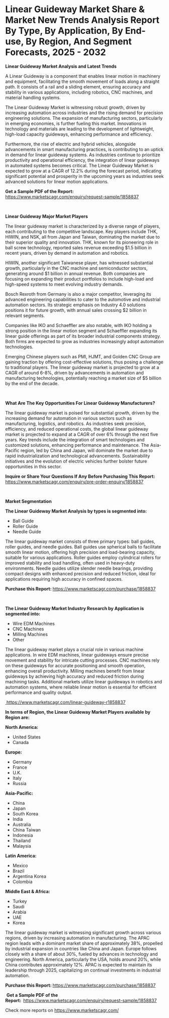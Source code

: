 <p><h1>Linear Guideway Market Share & Market New Trends Analysis Report By Type, By Application, By End-use, By Region, And Segment Forecasts, 2025 - 2032</h1></p><p><strong>Linear Guideway Market Analysis and Latest Trends</strong></p>
<p><p>A Linear Guideway is a component that enables linear motion in machinery and equipment, facilitating the smooth movement of loads along a straight path. It consists of a rail and a sliding element, ensuring accuracy and stability in various applications, including robotics, CNC machines, and material handling systems. </p><p>The Linear Guideway Market is witnessing robust growth, driven by increasing automation across industries and the rising demand for precision engineering solutions. The expansion of manufacturing sectors, particularly in emerging economies, is further fueling this market. Innovations in technology and materials are leading to the development of lightweight, high-load capacity guideways, enhancing performance and efficiency.</p><p>Furthermore, the rise of electric and hybrid vehicles, alongside advancements in smart manufacturing practices, is contributing to an uptick in demand for linear guideway systems. As industries continue to prioritize productivity and operational efficiency, the integration of linear guideways in automated systems becomes critical. The Linear Guideway Market is expected to grow at a CAGR of 12.2% during the forecast period, indicating significant potential and prosperity in the upcoming years as industries seek advanced solutions for linear motion applications.</p></p>
<p><strong>Get a Sample PDF of the Report:&nbsp;</strong> <a href="https://www.marketscagr.com/enquiry/request-sample/1858837?utm_campaign=2591&utm_medium=2&utm_source=Github&utm_content=ia&utm_term=19022025&utm_id=linear-guideway">https://www.marketscagr.com/enquiry/request-sample/1858837</a></p>
<p>&nbsp;</p>
<p><strong>Linear Guideway Major Market Players</strong></p>
<p><p>The linear guideway market is characterized by a diverse range of players, each contributing to the competitive landscape. Key players include THK, HIWIN, and NSK, all from Japan and Taiwan, dominating the market due to their superior quality and innovation. THK, known for its pioneering role in ball screw technology, reported sales revenue exceeding $1.5 billion in recent years, driven by demand in automation and robotics.</p><p>HIWIN, another significant Taiwanese player, has witnessed substantial growth, particularly in the CNC machine and semiconductor sectors, generating around $1 billion in annual revenue. Both companies are focusing on expanding their product portfolios to include high-load and high-speed systems to meet evolving industry demands.</p><p>Bosch Rexroth from Germany is also a major competitor, leveraging its advanced engineering capabilities to cater to the automotive and industrial automation sectors. Its strategic emphasis on Industry 4.0 solutions positions it for future growth, with annual sales crossing $2 billion in relevant segments.</p><p>Companies like IKO and Schaeffler are also notable, with IKO holding a strong position in the linear motion segment and Schaeffler expanding its linear guide offerings as part of its broader industrial components strategy. Both firms are expected to grow as industries increasingly adopt automation technologies.</p><p>Emerging Chinese players such as PMI, HJMT, and Golden CNC Group are gaining traction by offering cost-effective solutions, thus posing a challenge to traditional players. The linear guideway market is projected to grow at a CAGR of around 6-8%, driven by advancements in automation and manufacturing technologies, potentially reaching a market size of $5 billion by the end of the decade.</p></p>
<p>&nbsp;</p>
<p><strong>What Are The Key Opportunities For Linear Guideway Manufacturers?</strong></p>
<p><p>The linear guideway market is poised for substantial growth, driven by the increasing demand for automation in various sectors such as manufacturing, logistics, and robotics. As industries seek precision, efficiency, and reduced operational costs, the global linear guideway market is projected to expand at a CAGR of over 6% through the next five years. Key trends include the integration of smart technologies and customized solutions, enhancing performance and maintenance. The Asia-Pacific region, led by China and Japan, will dominate the market due to rapid industrialization and technological advancements. Sustainability initiatives and the evolution of electric vehicles further bolster future opportunities in this sector.</p></p>
<p><strong>Inquire or Share Your Questions If Any Before Purchasing This Report:</strong> <a href="https://www.marketscagr.com/enquiry/pre-order-enquiry/1858837?utm_campaign=2591&utm_medium=2&utm_source=Github&utm_content=ia&utm_term=19022025&utm_id=linear-guideway">https://www.marketscagr.com/enquiry/pre-order-enquiry/1858837</a></p>
<p>&nbsp;</p>
<p><strong>Market Segmentation</strong></p>
<p><strong>The Linear Guideway Market Analysis by types is segmented into:</strong></p>
<p><ul><li>Ball Guide</li><li>Roller Guide</li><li>Needle Guide</li></ul></p>
<p><p>The linear guideway market consists of three primary types: ball guides, roller guides, and needle guides. Ball guides use spherical balls to facilitate smooth linear motion, offering high precision and load-bearing capacity, suitable for various applications. Roller guides employ cylindrical rollers for improved stability and load handling, often used in heavy-duty environments. Needle guides utilize slender needle bearings, providing compact designs with enhanced precision and reduced friction, ideal for applications requiring high accuracy in confined spaces.</p></p>
<p><strong>Purchase this Report:&nbsp;</strong><a href="https://www.marketscagr.com/purchase/1858837?utm_campaign=2591&utm_medium=2&utm_source=Github&utm_content=ia&utm_term=19022025&utm_id=linear-guideway">https://www.marketscagr.com/purchase/1858837</a></p>
<p>&nbsp;</p>
<p><strong>The Linear Guideway Market Industry Research by Application is segmented into:</strong></p>
<p><ul><li>Wire EDM Machines</li><li>CNC Machines</li><li>Milling Machines</li><li>Other</li></ul></p>
<p><p>The linear guideway market plays a crucial role in various machine applications. In wire EDM machines, linear guideways ensure precise movement and stability for intricate cutting processes. CNC machines rely on these guideways for accurate positioning and smooth operation, enhancing overall productivity. Milling machines benefit from linear guideways by achieving high accuracy and reduced friction during machining tasks. Additional markets utilize linear guideways in robotics and automation systems, where reliable linear motion is essential for efficient performance and quality output.</p></p>
<p><a href="https://www.marketscagr.com/linear-guideway-r1858837?utm_campaign=2591&utm_medium=2&utm_source=Github&utm_content=ia&utm_term=19022025&utm_id=linear-guideway">&nbsp;https://www.marketscagr.com/linear-guideway-r1858837</a></p>
<p><strong>In terms of Region, the Linear Guideway Market Players available by Region are:</strong></p>
<p>
    <p> <strong> North America: </strong>
        <ul>
            <li>United States</li>
            <li>Canada</li>
        </ul>
        </p> 
    <p> <strong> Europe: </strong>
        <ul>
            <li>Germany</li>
            <li>France</li>
            <li>U.K.</li>
            <li>Italy</li>
            <li>Russia</li>
        </ul>
        </p> 
    <p> <strong> Asia-Pacific: </strong>
        <ul>
            <li>China</li>
            <li>Japan</li>
            <li>South Korea</li>
            <li>India</li>
            <li>Australia</li>
            <li>China Taiwan</li>
            <li>Indonesia</li>
            <li>Thailand</li>
            <li>Malaysia</li>
        </ul>
        </p> 
    <p> <strong> Latin America: </strong>
        <ul>
            <li>Mexico</li>
            <li>Brazil</li>
            <li>Argentina Korea</li>
            <li>Colombia</li>
        </ul>
        </p> 
    <p> <strong> Middle East & Africa: </strong>
        <ul>
            <li>Turkey</li>
            <li>Saudi</li>
            <li>Arabia</li>
            <li>UAE</li>
            <li>Korea</li>
        </ul>
    </p>
    </p>
<p><p>The linear guideway market is witnessing significant growth across various regions, driven by increasing automation in manufacturing. The APAC region leads with a dominant market share of approximately 38%, propelled by industrial expansion in countries like China and Japan. Europe follows closely with a share of about 30%, fueled by advances in technology and engineering. North America, particularly the USA, holds around 20%, while China contributes approximately 12%. APAC is expected to maintain its leadership through 2025, capitalizing on continual investments in industrial automation.</p></p>
<p><strong>Purchase this Report: </strong><a href="https://www.marketscagr.com/purchase/1858837?utm_campaign=2591&utm_medium=2&utm_source=Github&utm_content=ia&utm_term=19022025&utm_id=linear-guideway">https://www.marketscagr.com/purchase/1858837</a></p>
<p>&nbsp;<strong>Get a Sample PDF of the Report:&nbsp;&nbsp;</strong><a href="https://www.marketscagr.com/enquiry/request-sample/1858837?utm_campaign=2591&utm_medium=2&utm_source=Github&utm_content=ia&utm_term=19022025&utm_id=linear-guideway">https://www.marketscagr.com/enquiry/request-sample/1858837</a></p>
<p><strong></strong></p>
<p>Check more reports on <a href="https://www.marketscagr.com/?utm_campaign=2591&utm_medium=2&utm_source=Github&utm_content=ia&utm_term=19022025&utm_id=linear-guideway">https://www.marketscagr.com/</a></p>
